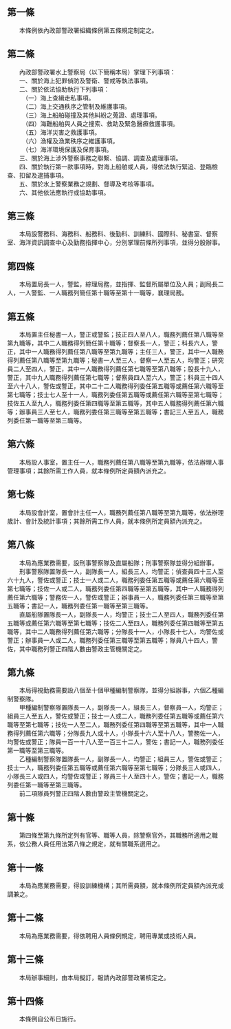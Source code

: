 第一條 
-------
　　本條例依內政部警政署組織條例第五條規定制定之。  


第二條 
-------
　　內政部警政署水上警察局（以下簡稱本局）掌理下列事項：  
　　一、關於海上犯罪偵防及警衛、警戒等執法事項。  
　　二、關於依法協助執行下列事項：  
　　　（一）海上查緝走私事項。  
　　　（二）海上交通秩序之管制及維護事項。  
　　　（三）海上船舶碰撞及其他糾紛之蒐證、處理事項。  
　　　（四）海難船舶與人員之搜索、救助及緊急醫療救護事項。  
　　　（五）海洋災害之救護事項。  
　　　（六）漁權及漁業秩序之維護事項。  
　　　（七）海洋環境保護及保育事項。  
　　三、關於海上涉外警察事務之聯繫、協調、調查及處理事項。  
　　四、關於執行第一款事項時，對海上船舶或人員，得依法執行緊追、登臨檢查、扣留及逮捕事項。  
　　五、關於水上警察業務之規劃、督導及考核等事項。  
　　六、其他依法應執行或協助事項。  


第三條 
-------
　　本局設警務科、海務科、船務科、後勤科、訓練科、國際科、秘書室、督察室、海洋資訊調查中心及勤務指揮中心，分別掌理前條所列事項，並得分股辦事。  


第四條 
-------
　　本局置局長一人，警監，綜理局務，並指揮、監督所屬單位及人員；副局長二人，一人警監、一人職務列簡任第十職等至第十一職等，襄理局務。  


第五條 
-------
　　本局置主任秘書一人，警正或警監；技正四人至八人，職務列薦任第八職等至第九職等，其中二人職務得列簡任第十職等；督察長一人，警正；科長六人，警正，其中一人職務得列薦任第八職等至第九職等；主任三人，警正，其中一人職務得列薦任第八職等至第九職等；秘書一人至三人，督察一人至五人，均警正；研究員二人至四人，警正，其中一人職務得列薦任第七職等至第八職等；股長十九人，警正，其中九人職務得列薦任第七職等；督察員四人至六人，警正；科員三十四人至六十八人，警佐或警正，其中二十二人職務得列委任第五職等或薦任第六職等至第七職等；技士七人至十一人，職務列委任第五職等或薦任第六職等至第七職等；技佐五人至九人，職務列委任第四職等至第五職等，其中五人職務得列薦任第六職等；辦事員三人至七人，職務列委任第三職等至第五職等；書記三人至五人，職務列委任第一職等至第三職等。  


第六條 
-------
　　本局設人事室，置主任一人，職務列薦任第八職等至第九職等，依法辦理人事管理事項；其餘所需工作人員，就本條例所定員額內派充之。  


第七條 
-------
　　本局設會計室，置會計主任一人，職務列薦任第八職等至第九職等，依法辦理歲計、會計及統計事項；其餘所需工作人員，就本條例所定員額內派充之。  


第八條 
-------
　　本局為應業務需要，設刑事警察隊及直屬船隊；刑事警察隊並得分組辦事。  
　　刑事警察隊置隊長一人，副隊長一人，組長三人，均警正；偵查員四十三人至六十九人，警佐或警正；技士一人或二人，職務列委任第五職等或薦任第六職等至第七職等；技佐一人或二人，職務列委任第四職等至第五職等，其中一人職務得列薦任第六職等；警務佐一人，警佐或警正；辦事員一人，職務列委任第三職等至第五職等；書記一人，職務列委任第一職等至第三職等。  
　　直屬船隊置隊長一人，副隊長一人，均警正；技士二人至四人，職務列委任第五職等或薦任第六職等至第七職等；技佐二人至四人，職務列委任第四職等至第五職等，其中二人職務得列薦任第六職等；分隊長十一人，小隊長十七人，均警佐或警正；辦事員一人或二人，職務列委任第三職等至第五職等；隊員八十四人，警佐，其中職務列警正四階人數由警政主管機關定之。  


第九條 
-------
　　本局得視勤務需要設八個至十個甲種編制警察隊，並得分組辦事，六個乙種編制警察隊。  
　　甲種編制警察隊置隊長一人，副隊長一人，組長三人，督察員一人，均警正；組員三人至五人，警佐或警正；技士一人或二人，職務列委任第五職等或薦任第六職等至第七職等；技佐一人至二人，職務列委任第四職等至第五職等，其中一人職務得列薦任第六職等；分隊長九人或十人，小隊長十六人至十八人，警務佐一人，均警佐或警正；隊員一百一十八人至一百三十二人，警佐；書記一人，職務列委任第一職等至第三職等。  
　　乙種編制警察隊置隊長一人，副隊長一人，均警正；組員三人，警佐或警正；技士一人，職務列委任第五職等或薦任第六職等至第七職等；分隊長三人或四人，小隊長三人或四人，均警佐或警正；隊員三十人至四十人，警佐；書記一人，職務列委任第一職等至第三職等。  
　　前二項隊員列警正四階人數由警政主管機關定之。  


第十條 
-------
　　第四條至第九條所定列有官等、職等人員，除警察官外，其職務所適用之職系，依公務人員任用法第八條之規定，就有關職系選用之。  


第十一條 
---------
　　本局為應業務需要，得設訓練機構；其所需員額，就本條例所定員額內派充或調兼之。  


第十二條 
---------
　　本局為應業務需要，得依聘用人員條例規定，聘用專業或技術人員。  


第十三條 
---------
　　本局辦事細則，由本局擬訂，報請內政部警政署核定之。  


第十四條 
---------
　　本條例自公布日施行。